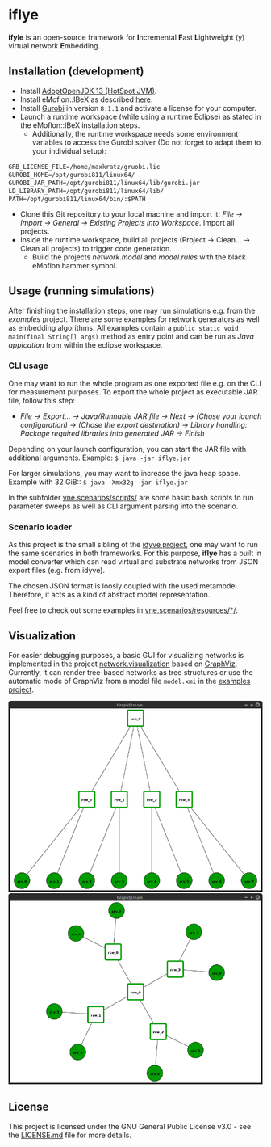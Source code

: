 # iflye

**ifyle** is an open-source framework for **I**ncremental **F**ast **L**ightweight (y) virtual network **E**mbedding.


## Installation (development)

* Install [AdoptOpenJDK 13 (HotSpot JVM)](https://adoptopenjdk.net/releases.html?variant=openjdk13&jvmVariant=hotspot).
* Install eMoflon::IBeX as described [here](https://github.com/eMoflon/emoflon-ibex#how-to-develop).
* Install [Gurobi](https://www.gurobi.com/) in version `8.1.1` and activate a license for your computer.
* Launch a runtime workspace (while using a runtime Eclipse) as stated in the eMoflon::IBeX installation steps.
    * Additionally, the runtime workspace needs some environment variables to access the Gurobi solver (Do not forget to adapt them to your individual setup):
```
GRB_LICENSE_FILE=/home/maxkratz/gruobi.lic
GUROBI_HOME=/opt/gurobi811/linux64/
GUROBI_JAR_PATH=/opt/gurobi811/linux64/lib/gurobi.jar
LD_LIBRARY_PATH=/opt/gurobi811/linux64/lib/
PATH=/opt/gurobi811/linux64/bin/:$PATH
```
* Clone this Git repository to your local machine and import it: *File -> Import -> General -> Existing Projects into Workspace*. Import all projects.
* Inside the runtime workspace, build all projects (Project -> Clean... -> Clean all projects) to trigger code generation.
    * Build the projects *network.model* and *model.rules* with the black eMoflon hammer symbol.


## Usage (running simulations)

After finishing the installation steps, one may run simulations e.g. from the *examples* project.
There are some examples for network generators as well as embedding algorithms.
All examples contain a `public static void main(final String[] args)` method as entry point and can be run as *Java appication* from within the eclipse workspace.


### CLI usage

One may want to run the whole program as one exported file e.g. on the CLI for measurement purposes.
To export the whole project as executable JAR file, follow this step:
* *File -> Export... -> Java/Runnable JAR file -> Next -> (Chose your launch configuration) -> (Chose the export destination) -> Library handling: Package required libraries into generated JAR -> Finish*

Depending on your launch configuration, you can start the JAR file with additional arguments.
Example:
`$ java -jar iflye.jar`

For larger simulations, you may want to increase the java heap space.
Example with 32 GiB::
`$ java -Xmx32g -jar iflye.jar`

In the subfolder [vne.scenarios/scripts/](vne.scenarios/scripts/) are some basic bash scripts to run parameter sweeps as well as CLI argument parsing into the scenario.


### Scenario loader

As this project is the small sibling of the [idyve project](https://tubiblio.ulb.tu-darmstadt.de/124918/), one may want to run the same scenarios in both frameworks.
For this purpose, **iflye** has a built in model converter which can read virtual and substrate networks from JSON export files (e.g. from idyve).

The chosen JSON format is loosly coupled with the used metamodel.
Therefore, it acts as a kind of abstract model representation.

Feel free to check out some examples in [vne.scenarios/resources/*/](vne.scenarios/resources/).


## Visualization

For easier debugging purposes, a basic GUI for visualizing networks is implemented in the project [network.visualization](network.visualization/) based on [GraphViz](http://www.graphviz.org/download/).
Currently, it can render tree-based networks as tree structures or use the automatic mode of GraphViz from a model file `model.xmi` in the [examples project](examples/).

![](gfx/gui-tree.png)
![](gfx/gui-auto.png)


## License

This project is licensed under the GNU General Public License v3.0 - see the [LICENSE.md](LICENSE.md) file for more details.
